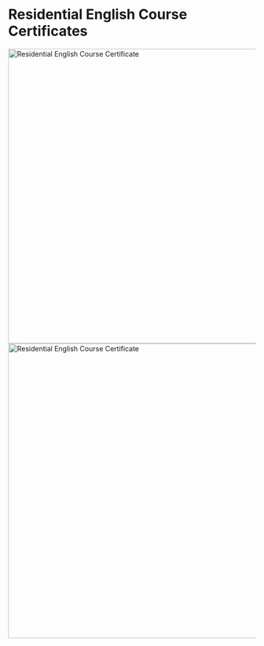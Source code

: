 # Residential English Course Certificates

<img src="https://github.com/user-attachments/assets/8e6871ce-a19d-495f-a547-c03d487b3eed" width="600" alt="Residential English Course Certificate">
<img src="https://github.com/user-attachments/assets/dab0383c-f11b-46ad-b747-03945c2378ff" width="600" alt="Residential English Course Certificate">
